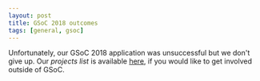 ```yaml
---
layout: post
title: GSoC 2018 outcomes
tags: [general, gsoc]
---
```


Unfortunately, our GSoC 2018 application was unsuccessful but we don't give up. Our *projects list* is available [here](/projects/), if you would like to get involved outside of GSoC.
